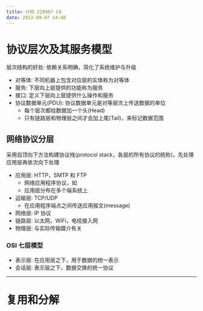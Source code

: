 ```yaml
---
title: 计网 220907 C4
date: 2022-09-07 14:48
---
```

# 协议层次及其服务模型
层次结构的好处: 依赖关系明确，简化了系统维护与升级
- 对等体: 不同机器上包含对应层的实体称为对等体
- 服务: 下层向上层提供的功能称为服务
- 接口: 定义下层向上层提供什么操作和服务
- 协议数据单元(PDU): 协议数据单元是对等层次上传送数据的单位
    - 每个层次都给数据加一个头(Head)
    - 只有链路层和物理层之间才会加上尾(Tail)，来标记数据范围
## 网络协议分层
采用自顶向下方法构建协议栈(protocol stack，各层的所有协议的统称)，先处理应用层再依次向下处理
- 应用层: HTTP，SMTP 和 FTP
    - 网络应用程序协议，如
    - 应用层分布在多个端系统上
- 运输层: TCP/UDP
    - 在应用程序端点之间传送应用报文(message)
- 网络层: IP 协议
- 链路层: 以太网，WiFi，电缆接入网
- 物理层: 与实际传输媒介有关
### OSI 七层模型
- 表示层: 在应用层之下，用于数据的统一表示
- 会话层: 表示层之下，数据交换的统一协议

---
# 复用和分解

